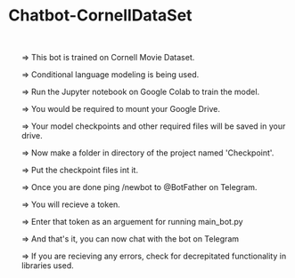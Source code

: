 # Chatbot-CornellDataSet
<br/>
	<ul>
<p>=> This bot is trained on Cornell Movie Dataset.</p>
<p>=> Conditional language modeling is being used.</p>
<p>=> Run the Jupyter notebook on Google Colab to train the model.</p>
<p>=> You would be required to mount your Google Drive.</p>
<p>=> Your model checkpoints and other required files will be saved in your drive.</p>
<p>=> Now make a folder in directory of the project named 'Checkpoint'.</p>
<p>=> Put the checkpoint files int it.</p>
<p>=> Once you are done ping /newbot to @BotFather on Telegram.</p>
<p>=> You will recieve a token.</p>
<p>=> Enter that token as an arguement for running main_bot.py</p>
<p>=> And that's it, you can now chat with the bot on Telegram</p>
<p>=> If you are recieving any errors, check for decrepitated functionality in libraries used.</p>
	<ul>

